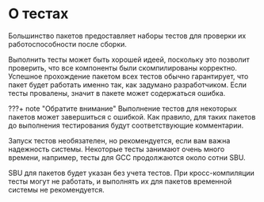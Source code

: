 # О тестах

Большинство пакетов предоставляет наборы тестов для проверки их работоспособности после сборки.

Выполнить тесты может быть хорошей идеей, поскольку это позволит проверить, что все
компоненты были скомпилированы корректно. Успешное прохождение пакетом всех
тестов обычно гарантирует, что пакет будет работать именно так, как задумано
разработчиком. Если тесты провалены, значит в пакете может содержаться
ошибка.

???+ note "Обратите внимание"
	Выполнение тестов для некоторых пакетов может завершиться с ошибкой. Как правило, для таких пакетов до выполнения тестирования будут соответствующие комментарии.

Запуск тестов необязателен, но рекомендуется, если вам важна надежность системы.
Некоторые тесты занимают очень много времени, например, тесты для GCC продолжаются около сотни SBU.

SBU для пакетов будет указан без учета тестов.
При кросс-компиляции тесты могут не работать, и выполнять их для пакетов временной системы не рекомендуется.
